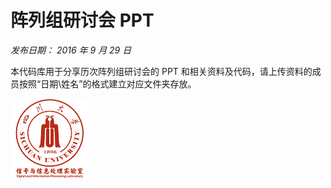 # 阵列组研讨会 PPT
*发布日期： 2016 年 9 月 29 日*

本代码库用于分享历次阵列组研讨会的 PPT 和相关资料及代码，请上传资料的成员按照“日期\姓名”的格式建立对应文件夹存放。

<img src="https://github.com/SCU610/About/blob/master/Pic/SCU_SIPL_LOGO-01.png" width="25%" height="25%">
